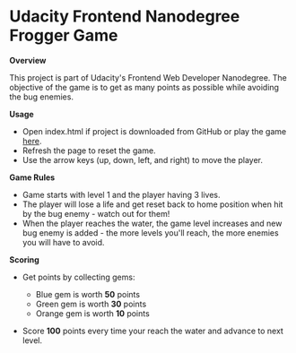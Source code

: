 Udacity Frontend Nanodegree Frogger Game
=========================================
**Overview**

This project is part of Udacity's Frontend Web Developer Nanodegree.
The objective of the game is to get as many points as possible while avoiding the bug enemies.

**Usage**
- Open index.html if project is downloaded from GitHub or play the game [here](https://wioletag.github.io/frogger-game/).
- Refresh the page to reset the game.
- Use the arrow keys (up, down, left, and right) to move the player.

**Game Rules**
- Game starts with level 1 and the player having 3 lives.
- The player will lose a life and get reset back to home position when hit by the bug enemy - watch out for them!
- When the player reaches the water, the game level increases and new bug enemy is added - the more levels you'll reach, the more enemies you will have to avoid.

**Scoring**
- Get points by collecting gems:
  * Blue gem is worth **50** points
  * Green gem is worth **30** points
  * Orange gem is worth **10** points

- Score **100** points every time your reach the water and advance to next level.
